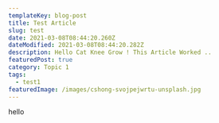 ```yaml
---
templateKey: blog-post
title: Test Article
slug: test
date: 2021-03-08T08:44:20.260Z
dateModified: 2021-03-08T08:44:20.282Z
description: Hello Cat Knee Grow ! This Article Worked ..
featuredPost: true
category: Topic 1
tags:
  - test1
featuredImage: /images/cshong-svojpejwrtu-unsplash.jpg
---
```

hello